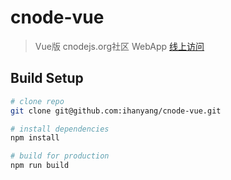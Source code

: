 # cnode-vue

> Vue版 cnodejs.org社区 WebApp [线上访问](http://hanyang.coding.io/)

## Build Setup

``` bash
# clone repo
git clone git@github.com:ihanyang/cnode-vue.git

# install dependencies
npm install

# build for production
npm run build
```
